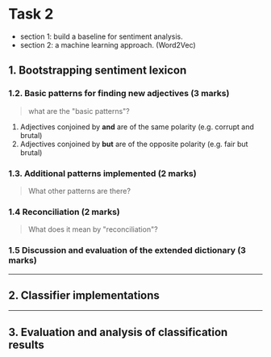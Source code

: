 
# Task 2

- section 1: build a baseline for sentiment analysis.
- section 2: a machine learning approach. (Word2Vec)


## 1. Bootstrapping sentiment lexicon

### 1.2. Basic patterns for finding new adjectives (3 marks)

> what are the "basic patterns"?

1. Adjectives conjoined by **and** are of the same polarity (e.g. corrupt and brutal)
2. Adjectives conjoined by **but** are of the opposite polarity (e.g. fair but brutal)


### 1.3. Additional patterns implemented (2 marks)

> What other patterns are there?

### 1.4 Reconciliation (2 marks)

> What does it mean by "reconciliation"?




### 1.5 Discussion and evaluation of the extended dictionary (3 marks)


---

## 2. Classifier implementations


---

## 3. Evaluation and analysis of classification results